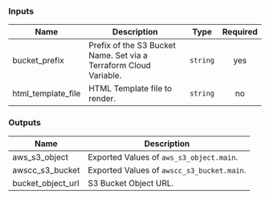 <!-- BEGIN_TF_DOCS -->
### Inputs

| Name | Description | Type | Required |
|------|-------------|------|:--------:|
| bucket_prefix | Prefix of the S3 Bucket Name. Set via a Terraform Cloud Variable. | `string` | yes |
| html_template_file | HTML Template file to render. | `string` | no |

### Outputs

| Name | Description |
|------|-------------|
| aws_s3_object | Exported Values of `aws_s3_object.main`. |
| awscc_s3_bucket | Exported Values of `awscc_s3_bucket.main`. |
| bucket_object_url | S3 Bucket Object URL. |
<!-- END_TF_DOCS -->